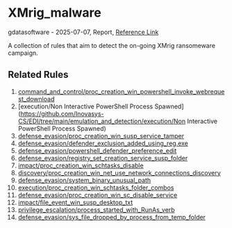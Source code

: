 
# XMrig_malware

gdatasoftware - 2025-07-07, Report, [Reference Link](https://www.gdatasoftware.com/blog/2025/07/38228-monero-malware-xmrig-resurgence)

A collection of rules that aim to detect the on-going XMrig ransomeware campaign.

## Related Rules

1. [command_and_control/proc_creation_win_powershell_invoke_webrequest_download](https://github.com/Inovasys-CS/EDI/tree/main/emulation_and_detection/command_and_control/proc_creation_win_powershell_invoke_webrequest_download)
2. [execution/Non Interactive PowerShell Process Spawned](https://github.com/Inovasys-CS/EDI/tree/main/emulation_and_detection/execution/Non Interactive PowerShell Process Spawned)
3. [defense_evasion/proc_creation_win_susp_service_tamper](https://github.com/Inovasys-CS/EDI/tree/main/emulation_and_detection/defense_evasion/proc_creation_win_susp_service_tamper)
4. [defense_evasion/defender_exclusion_added_using_reg.exe](https://github.com/Inovasys-CS/EDI/tree/main/emulation_and_detection/defense_evasion/defender_exclusion_added_using_reg.exe)
5. [defense_evasion/powershell_defender_preference_edit](https://github.com/Inovasys-CS/EDI/tree/main/emulation_and_detection/defense_evasion/powershell_defender_preference_edit)
6. [defense_evasion/registry_set_creation_service_susp_folder](https://github.com/Inovasys-CS/EDI/tree/main/emulation_and_detection/defense_evasion/registry_set_creation_service_susp_folder)
7. [impact/proc_creation_win_schtasks_disable](https://github.com/Inovasys-CS/EDI/tree/main/emulation_and_detection/impact/proc_creation_win_schtasks_disable)
8. [discovery/proc_creation_win_net_use_network_connections_discovery](https://github.com/Inovasys-CS/EDI/tree/main/emulation_and_detection/discovery/proc_creation_win_net_use_network_connections_discovery)
9. [defense_evasion/system_binary_unusual_path](https://github.com/Inovasys-CS/EDI/tree/main/emulation_and_detection/defense_evasion/system_binary_unusual_path)
10. [execution/proc_creation_win_schtasks_folder_combos](https://github.com/Inovasys-CS/EDI/tree/main/emulation_and_detection/execution/proc_creation_win_schtasks_folder_combos)
11. [defense_evasion/proc_creation_win_sc_disable_service](https://github.com/Inovasys-CS/EDI/tree/main/emulation_and_detection/defense_evasion/proc_creation_win_sc_disable_service)
12. [impact/file_event_win_susp_desktop_txt](https://github.com/Inovasys-CS/EDI/tree/main/emulation_and_detection/impact/file_event_win_susp_desktop_txt)
13. [privilege_escalation/process_started_with_RunAs_verb](https://github.com/Inovasys-CS/EDI/tree/main/emulation_and_detection/privilege_escalation/process_started_with_RunAs_verb)
14. [defense_evasion/sys_file_dropped_by_process_from_temp_folder](https://github.com/Inovasys-CS/EDI/tree/main/emulation_and_detection/defense_evasion/sys_file_dropped_by_process_from_temp_folder)

